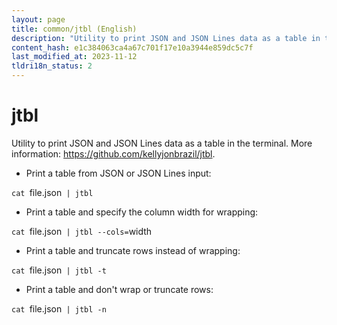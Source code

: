 ```yaml
---
layout: page
title: common/jtbl (English)
description: "Utility to print JSON and JSON Lines data as a table in the terminal."
content_hash: e1c384063ca4a67c701f17e10a3944e859dc5c7f
last_modified_at: 2023-11-12
tldri18n_status: 2
---
```

# jtbl

Utility to print JSON and JSON Lines data as a table in the terminal.
More information: <https://github.com/kellyjonbrazil/jtbl>.

- Print a table from JSON or JSON Lines input:

`cat `<span class="tldr-var badge badge-pill bg-dark-lm bg-white-dm text-white-lm text-dark-dm font-weight-bold">file.json</span>` | jtbl`

- Print a table and specify the column width for wrapping:

`cat `<span class="tldr-var badge badge-pill bg-dark-lm bg-white-dm text-white-lm text-dark-dm font-weight-bold">file.json</span>` | jtbl --cols=`<span class="tldr-var badge badge-pill bg-dark-lm bg-white-dm text-white-lm text-dark-dm font-weight-bold">width</span>

- Print a table and truncate rows instead of wrapping:

`cat `<span class="tldr-var badge badge-pill bg-dark-lm bg-white-dm text-white-lm text-dark-dm font-weight-bold">file.json</span>` | jtbl -t`

- Print a table and don't wrap or truncate rows:

`cat `<span class="tldr-var badge badge-pill bg-dark-lm bg-white-dm text-white-lm text-dark-dm font-weight-bold">file.json</span>` | jtbl -n`

